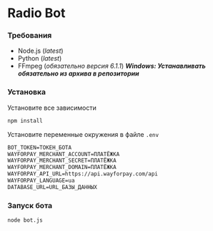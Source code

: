 # Radio Bot

### Требования
- Node.js (*latest*)
- Python (*latest*)
- FFmpeg (*обязательно версия 6.1.1*)
***Windows: Устанавливать обязательно из архива в репозитории***

### Установка
Установите все зависимости
```bash
npm install
```

Установите переменные окружения в файле `.env`
```md
BOT_TOKEN=ТОКЕН_БОТА
WAYFORPAY_MERCHANT_ACCOUNT=ПЛАТЁЖКА
WAYFORPAY_MERCHANT_SECRET=ПЛАТЁЖКА
WAYFORPAY_MERCHANT_DOMAIN=ПЛАТЁЖКА
WAYFORPAY_API_URL=https://api.wayforpay.com/api
WAYFORPAY_LANGUAGE=ua
DATABASE_URL=URL_БАЗЫ_ДАННЫХ
```

### Запуск бота
```bash
node bot.js
```